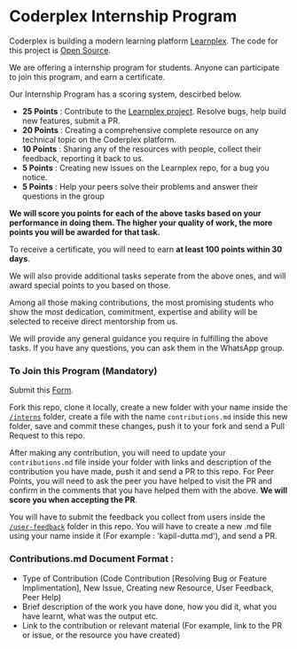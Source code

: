 # Coderplex Internship Program
Coderplex is building a modern learning platform [Learnplex](https://coderplex.in). The code for this project is [Open Source](https://github.com/coderplex/learnplex).

We are offering a internship program for students. Anyone can participate to join this program, and earn a certificate. 

Our Internship Program has a scoring system, descirbed below.
- **25 Points** : Contribute to the [Learnplex project](https://github.com/coderplex/learnplex). Resolve bugs, help build new features, submit a PR. 
- **20 Points** : Creating a comprehensive complete resource on any technical topic on the Coderplex platform. 
- **10 Points** : Sharing any of the resources with people, collect their feedback, reporting it back to us. 
- **5 Points** : Creating new issues on the Learnplex repo, for a bug you notice.
- **5 Points** : Help your peers solve their problems and answer their questions in the group

**We will score you points for each of the above tasks based on your performance in doing them. The higher your quality of work, the more points you will be awarded for that task.**

To receive a certificate, you will need to earn **at least 100 points within 30 days**.

We will also provide additional tasks seperate from the above ones, and will award special points to you based on those. 

Among all those making contributions, the most promising students who show the most dedication, commitment, expertise and ability will be selected to receive direct mentorship from us. 

We will provide any general guidance you require in fulfilling the above tasks. If you have any questions, you can ask them in the WhatsApp group. 

### To Join this Program (Mandatory)
Submit this [Form](https://internship.coderplex.in/enroll).

Fork this repo, clone it locally, create a new folder with your name inside the [`/interns`](https://github.com/coderplex/internship/tree/master/interns) folder, create a file with the name `contributions.md` inside this new folder, save and commit these changes, push it to your fork and send a Pull Request to this repo.  

After making any contribution, you will need to update your `contributions.md` file inside your folder with links and description of the contribution you have made, push it and send a PR to this repo. For Peer Points, you will need to ask the peer you have helped to visit the PR and confirm in the comments that you have helped them with the above. **We will score you when accepting the PR**. 

You will have to submit the feedback you collect from users inside the [`/user-feedback`](https://github.com/coderplex/internship/tree/master/user-feedback) folder in this repo. You will have to create a new .md file using your name inside it (For example : 'kapil-dutta.md'), and send a PR. 

### Contributions.md Document Format : 
- Type of Contribution (Code Contribution [Resolving Bug or Feature Implimentation], New Issue, Creating new Resource, User Feedback, Peer Help)
- Brief description of the work you have done, how you did it, what you have learnt, what was the output etc. 
- Link to the contribution or relevant material (For example, link to the PR or issue, or the resource you have created)
